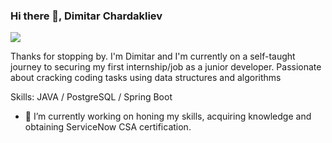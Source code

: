 ### Hi there 👋, Dimitar Chardakliev
![](https://media.istockphoto.com/photos/futuristic-cityscape-with-bridges-sci-fi-and-fantasy-concept-this-is-picture-id1347001038?b=1&k=20&m=1347001038&s=170667a&w=0&h=Yko7_ojUrmiyFMahrj-dnuWAsAkst0vHtjgQ0gyWhBo=)

Thanks for stopping by. I'm Dimitar and I'm currently on a self-taught journey to securing my first internship/job as a junior developer. Passionate about cracking coding tasks using data structures and algorithms 

Skills: JAVA / PostgreSQL / Spring Boot

- 🔭 I’m currently working on honing my skills, acquiring knowledge and obtaining ServiceNow CSA certification.



